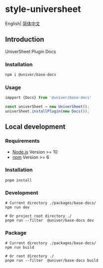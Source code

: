 # style-universheet

English| [简体中文](./README-zh.md)

## Introduction

UniverSheet Plugin Docs

### Installation

```bash
npm i @univer/base-docs
```

### Usage

```js
impport {Docs} from '@univer/base-docs'

const univerSheet = new UniverSheet();
univerSheet.installPlugin(new Docs());
```

## Local development

### Requirements

-   [Node.js](https://nodejs.org/en/) Version >= 10
-   [npm](https://www.npmjs.com/) Version >= 6

### Installation

```
pnpm install
```

### Development

```
# Current directory ./packages/base-docs/
npm run dev

# Or project root directory ./
pnpm run --filter  @univer/base-docs dev
```

### Package

```
# Current directory ./packages/base-docs/
npm run build

# Or root directory ./
pnpm run --filter  @univer/base-docs build
```
